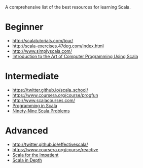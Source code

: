 A comprehensive list of the best resources for learning Scala. 


<h1>Beginner</h1>

* http://scalatutorials.com/tour/
* http://scala-exercises.47deg.com/index.html
* http://www.simplyscala.com/
* [Introduction to the Art of Computer Programming Using Scala](http://www.amazon.com/Introduction-Programming-Chapman-Textbooks-Computing/dp/1439896666)

<h1>Intermediate</h1>

* https://twitter.github.io/scala_school/
* https://www.coursera.org/course/progfun
* http://www.scalacourses.com/
* [Programming in Scala](http://www.artima.com/shop/programming_in_scala_2ed)
* [Ninety-Nine Scala Problems](http://aperiodic.net/phil/scala/s-99/)

<h1>Advanced</h1>

* http://twitter.github.io/effectivescala/
* https://www.coursera.org/course/reactive
* [Scala for the Impatient](http://www.amazon.com/Scala-Impatient-Cay-S-Horstmann/dp/0321774094) 
* [Scala in Depth](http://www.manning.com/suereth/)
